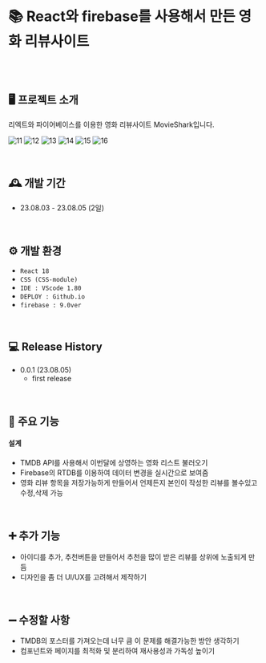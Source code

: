 # 📚 React와 firebase를 사용해서 만든 영화 리뷰사이트


<br>
<br>


## 🖥️ 프로젝트 소개

리엑트와 파이어베이스를 이용한 영화 리뷰사이트 MovieShark입니다.

![11](https://github.com/jojun01835/MovieShark/assets/73435598/774bbbd8-0e28-480b-8d19-45711b60e191)
![12](https://github.com/jojun01835/MovieShark/assets/73435598/5657d014-e6c3-4522-9e83-93bf3f34db71)
![13](https://github.com/jojun01835/MovieShark/assets/73435598/ba5b1dd2-85e9-4e24-9c4e-a835a74a3286)
![14](https://github.com/jojun01835/MovieShark/assets/73435598/cf2dd4d5-2aad-4c19-8e63-e28e17d9f24c)
![15](https://github.com/jojun01835/MovieShark/assets/73435598/fd91c495-f58f-44d2-9510-319aa490dea8)
![16](https://github.com/jojun01835/MovieShark/assets/73435598/f57a16f5-9d07-44e2-b964-1de5c7cc1322)


<br>

## 🕰️ 개발 기간

-   23.08.03 - 23.08.05 (2일)
<br>


## ⚙️ 개발 환경

-   `React 18`
-   `CSS (CSS-module)`
-   `IDE : VScode 1.80`
-   `DEPLOY : Github.io`
-   `firebase : 9.0ver`
<br>

## 💻 Release History
* 0.0.1 (23.08.05)
    * first release
<br>

## 📌 주요 기능

#### 설계

-   TMDB API를 사용해서 이번달에 상영하는 영화 리스트 불러오기
-   Firebase의 RTDB를 이용하여 데이터 변경을 실시간으로 보여줌
-   영화 리뷰 항목을 저장가능하게 만들어서 언제든지 본인이 작성한 리뷰를 볼수있고 수정,삭제 가능

<br>

## ➕ 추가 기능
- 아이디를 추가, 추천버튼을 만들어서 추천을 많이 받은 리뷰를 상위에 노출되게 만듬
- 디자인을 좀 더 UI/UX를 고려해서 제작하기
<br>

## ➖ 수정할 사항
- TMDB의 포스터를 가져오는데 너무 큼 이 문제를 해결가능한 방안 생각하기
- 컴포넌트와 페이지를 최적화 및 분리하여 재사용성과 가독성 높이기
